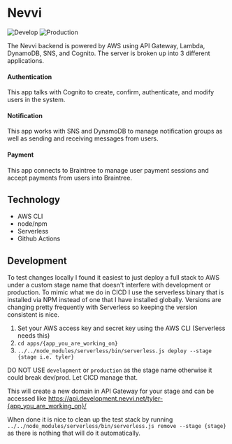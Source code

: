 # Nevvi

![Develop](https://github.com/Nevvi/Server/actions/workflows/deploy-dev.yml/badge.svg)
![Production](https://github.com/Nevvi/Server/actions/workflows/deploy-prod.yml/badge.svg)

The Nevvi backend is powered by AWS using API Gateway, Lambda, DynamoDB, SNS, and Cognito. The server is broken up into 
3 different applications.

#### Authentication

This app talks with Cognito to create, confirm, authenticate, and modify users in the system. 

#### Notification

This app works with SNS and DynamoDB to manage notification groups as well as sending and receiving messages from users.

#### Payment

This app connects to Braintree to manage user payment sessions and accept payments from users into Braintree.

## Technology

- AWS CLI
- node/npm 
- Serverless
- Github Actions

## Development

To test changes locally I found it easiest to just deploy a full stack to AWS under a custom stage name that doesn't 
interfere with development or production. To mimic what we do in CICD I use the serverless binary that is installed 
via NPM instead of one that I have installed globally. Versions are changing pretty frequently with Serverless so 
keeping the version consistent is nice.

1. Set your AWS access key and secret key using the AWS CLI (Serverless needs this)
2. `cd apps/{app_you_are_working_on}`
3. `../../node_modules/serverless/bin/serverless.js deploy --stage {stage i.e. tyler}`

DO NOT USE `development` or `production` as the stage name otherwise it could break dev/prod. Let CICD manage that.

This will create a new domain in API Gateway for your stage and can be accessed like https://api.development.nevvi.net/tyler-{app_you_are_working_on}/

When done it is nice to clean up the test stack by running `../../node_modules/serverless/bin/serverless.js remove --stage {stage}`
as there is nothing that will do it automatically. 